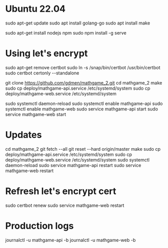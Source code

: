 # Ubuntu 22.04
sudo apt-get update
sudo apt install golang-go
sudo apt install make

sudo apt-get install nodejs npm
sudo npm install -g serve

# Using let's encrypt
sudo apt-get remove certbot
sudo ln -s /snap/bin/certbot /usr/bin/certbot
sudo certbot certonly --standalone

git clone https://github.com/gdmen/mathgame_2.git
cd mathgame_2
make
sudo cp deploy/mathgame-api.service /etc/systemd/system
sudo cp deploy/mathgame-web.service /etc/systemd/system

sudo systemctl daemon-reload
sudo systemctl enable mathgame-api
sudo systemctl enable mathgame-web
sudo service mathgame-api start
sudo service mathgame-web start

# Updates
cd mathgame_2
git fetch --all
git reset --hard origin/master
make
sudo cp deploy/mathgame-api.service /etc/systemd/system
sudo cp deploy/mathgame-web.service /etc/systemd/system
sudo systemctl daemon-reload
sudo service mathgame-api restart
sudo service mathgame-web restart

# Refresh let's encrypt cert
sudo certbot renew
sudo service mathgame-web restart

# Production logs
journalctl -u mathgame-api -b
journalctl -u mathgame-web -b
